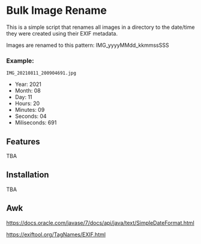 # Bulk Image Rename

This is a simple script that renames all images in a directory to the date/time they were created using their EXIF metadata.

Images are renamed to this pattern: IMG_yyyyMMdd_kkmmssSSS

### Example:
```
IMG_20210811_200904691.jpg
```
* Year: 2021
* Month: 08
* Day: 11
* Hours: 20
* Minutes: 09
* Seconds: 04
* Miliseconds: 691


## Features

TBA


## Installation

TBA


## Awk

https://docs.oracle.com/javase/7/docs/api/java/text/SimpleDateFormat.html

https://exiftool.org/TagNames/EXIF.html

